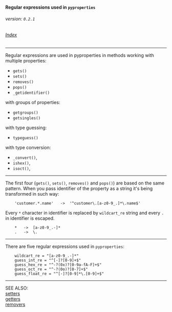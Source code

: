 #### Regular expressions used in ```pyproperties``` 
###### _version: ```0.2.1```_

###### [Index](index.mdown)
----


Regular expressions are used in pyproperties in 
methods working with multiple properties:

*   ```gets()```
*   ```sets()```
*   ```removes()```
*   ```pops()```
*   ```_getidentifier()```

with groups of properties:

*   ```getgroups()```
*   ```getsingles()```

with type guessing:

*   ```typeguess()```

with type conversion:

*   ```_convert()```,
*   ```ishex()```,
*   ```isoct()```,


----


The first four (```gets()```, ```sets()```, ```removes()``` and ```pops()```) are based on the same 
pattern. When you pass identifier of the property as a string it's being 
transformed in such way:


        'customer.*.name'   ->  '^customer\.[a-z0-9_.]*\.name$'


Every ```*``` character in identifier is replaced by ```wildcart_re``` string and every ```.``` in identifier 
is escaped.

        *   ->  [a-z0-9_.-]*
        .   ->  \.


----


There are five regular expressions used in ```pyproperties```:

        wildcart_re = "[a-z0-9_.-]*"
        guess_int_re = "^[-]?[0-9]+$"
        guess_hex_re = "^-?(0x)?[0-9a-fA-F]+$"
        guess_oct_re = "^-?(0o)?[0-7]+$"
        guess_float_re = "^[-]?[0-9]*\.[0-9]+$"


----


SEE ALSO:  
[setters](setters.mdown)  
[getters](getters.mdown)  
[removers](removers.mdown)
&nbsp;